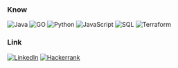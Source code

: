 ### Know
![Java](https://img.shields.io/badge/-Java-000?&logo=Java&logoColor=007396)
![GO](https://img.shields.io/badge/-Go-000?&logo=Go)
![Python](https://img.shields.io/badge/-Python-000?&logo=Python)
![JavaScript](https://img.shields.io/badge/-JavaScript-000?&logo=JavaScript)
![SQL](https://img.shields.io/badge/-SQL-000?&logo=MySQL)
![Terraform](https://img.shields.io/badge/-Terraform-000?&logo=Terraform)

### Link
[![LinkedIn](https://img.shields.io/badge/-LinkedIn-000?&logo=LinkedIn)](https://linkedin.com/in/feminovialina) 
[![Hackerrank](https://img.shields.io/badge/-Hackerrank-000?&logo=Hackerrank)](https://www.hackerrank.com/profile/feminovi)
